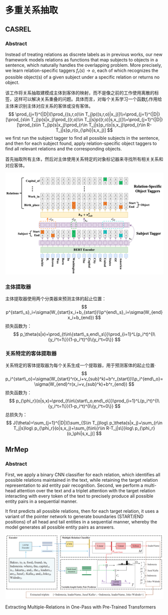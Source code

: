 # 多重关系抽取

## CASREL

### Abstract

Instead of treating relations as discrete labels as in previous works, our new framework models relations as functions that map subjects to objects in a sentence, which naturally handles the overlapping problem. More precisely, we learn relation-specific taggers $f_r(s) \rightarrow o$​, each of which recognizes the possible object(s) of a given subject under a specific relation or returns no object.

该工作将关系抽取建模成主体到客体的映射，而不是像之前的工作使用离散的标签，这样可以解决关系重叠的问题。具体而言，对每个关系学习一个函数$f_r$作用给主体来识别主体对应关系的客体或没有客体。
$$
\prod_{j=1}^{|D|}[\prod_{(s,r,o)\in T_j}p((s,r,o)|x_j)]\\=\prod_{j=1}^{|D|}[\prod_{s\in T_j}p(s|x_j)\prod_{(r,o)\in T_j|s}p((r,o)|s,x_j)]\\=\prod_{j=1}^{|D|}[\prod_{s\in T_j}p(s|x_j)\prod_{r\in T_j|s}p_r(o|s,x_j)\prod_{r\in R-T_j|s}p_r(o_{\phi}|s,x_j)]
$$
we first run the subject tagger to find all possible subjects in the sentence, and then for each subject found, apply relation-specific object taggers to find all relevant relations and the corresponding objects.

首先抽取所有主体，然后对主体使用关系特定的对象标记器来寻找所有相关关系和对应客体。

![casrel](casrel.png)

### 主体提取器

主体提取器使用两个分类器来预测主体的起止位置：
$$
p^{start\_s}_i=\sigma(W_{start}x_i+b_{start})\\p^{end\_s}_i=\sigma(W_{end}x_i+b_{end})
$$
损失函数为：
$$
p_\theta(s|x)=\prod_{t\in\{start\_s,end\_s\}}\prod_{i=1}^L(p_i^t)^{I\{y_i^t=1\}}(1-p_i^t)^{I\{y_i^t=0\}}
$$

### 关系特定的客体提取器

关系特定的客体提取器为每个关系生成一个提取器，用于预测客体的起止位置·
$$
p_i^{start\_o}=\sigma(W_{start}^r(x_i+v_{sub}^k)+b^r_{start})\\p_i^{end\_o}=\sigma(W_{end}^r(x_i+v_{sub}^k)+b^r_{end})
$$
损失函数为：
$$
p_{\phi_r}(o|s,x)=\prod_{t\in\{start\_o,end\_o\}}\prod_{i=1}^L(p_i^t)^{I\{y_i^t=1\}}(1-p_i^t)^{I\{y_i^t=0\}}
$$
总损失为：
$$
J(\theta)=\sum_{j=1}^{|D|}[\sum_{S\in T_j}log\ p_\theta(s|x_j)+\sum_{r\in T_j|s}log\ p_{\phi_r}(o|s,x_j)+\sum_{t\in\{r\in R-T_j|s\}}log\ p_{\phi_r}(o_\phi|s,x_j)]
$$

## MrMep

### Abstract

First, we apply a binary CNN classifier for each relation, which identifies all possible relations maintained in the text, while retaining the target relation representation to aid entity pair recognition. Second, we perform a multi-head attention over the text and a triplet attention with the target relation interacting with every token of the text to precisely produce all possible entity pairs in a sequential manner. 

It first predicts all possible relations, then for each target relation, it uses a variant of the pointer network to generate boundaries (START/END positions) of all head and tail entities in a sequential manner, whereby the model generates all possible entity pairs as answers.

![mrmep](mrmep.png)

Extracting Multiple-Relations in One-Pass with Pre-Trained Transformers